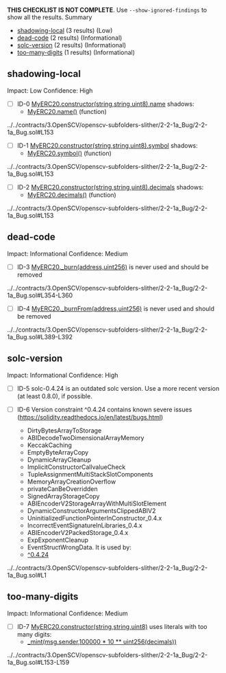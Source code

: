 **THIS CHECKLIST IS NOT COMPLETE**. Use `--show-ignored-findings` to show all the results.
Summary
 - [shadowing-local](#shadowing-local) (3 results) (Low)
 - [dead-code](#dead-code) (2 results) (Informational)
 - [solc-version](#solc-version) (2 results) (Informational)
 - [too-many-digits](#too-many-digits) (1 results) (Informational)
## shadowing-local
Impact: Low
Confidence: High
 - [ ] ID-0
[MyERC20.constructor(string,string,uint8).name](../../contracts/3.OpenSCV/openscv-subfolders-slither/2-2-1a_Bug/2-2-1a_Bug.sol#L153) shadows:
	- [MyERC20.name()](../../contracts/3.OpenSCV/openscv-subfolders-slither/2-2-1a_Bug/2-2-1a_Bug.sol#L164-L166) (function)

../../contracts/3.OpenSCV/openscv-subfolders-slither/2-2-1a_Bug/2-2-1a_Bug.sol#L153


 - [ ] ID-1
[MyERC20.constructor(string,string,uint8).symbol](../../contracts/3.OpenSCV/openscv-subfolders-slither/2-2-1a_Bug/2-2-1a_Bug.sol#L153) shadows:
	- [MyERC20.symbol()](../../contracts/3.OpenSCV/openscv-subfolders-slither/2-2-1a_Bug/2-2-1a_Bug.sol#L172-L174) (function)

../../contracts/3.OpenSCV/openscv-subfolders-slither/2-2-1a_Bug/2-2-1a_Bug.sol#L153


 - [ ] ID-2
[MyERC20.constructor(string,string,uint8).decimals](../../contracts/3.OpenSCV/openscv-subfolders-slither/2-2-1a_Bug/2-2-1a_Bug.sol#L153) shadows:
	- [MyERC20.decimals()](../../contracts/3.OpenSCV/openscv-subfolders-slither/2-2-1a_Bug/2-2-1a_Bug.sol#L188-L190) (function)

../../contracts/3.OpenSCV/openscv-subfolders-slither/2-2-1a_Bug/2-2-1a_Bug.sol#L153


## dead-code
Impact: Informational
Confidence: Medium
 - [ ] ID-3
[MyERC20._burn(address,uint256)](../../contracts/3.OpenSCV/openscv-subfolders-slither/2-2-1a_Bug/2-2-1a_Bug.sol#L354-L360) is never used and should be removed

../../contracts/3.OpenSCV/openscv-subfolders-slither/2-2-1a_Bug/2-2-1a_Bug.sol#L354-L360


 - [ ] ID-4
[MyERC20._burnFrom(address,uint256)](../../contracts/3.OpenSCV/openscv-subfolders-slither/2-2-1a_Bug/2-2-1a_Bug.sol#L389-L392) is never used and should be removed

../../contracts/3.OpenSCV/openscv-subfolders-slither/2-2-1a_Bug/2-2-1a_Bug.sol#L389-L392


## solc-version
Impact: Informational
Confidence: High
 - [ ] ID-5
solc-0.4.24 is an outdated solc version. Use a more recent version (at least 0.8.0), if possible.

 - [ ] ID-6
Version constraint ^0.4.24 contains known severe issues (https://solidity.readthedocs.io/en/latest/bugs.html)
	- DirtyBytesArrayToStorage
	- ABIDecodeTwoDimensionalArrayMemory
	- KeccakCaching
	- EmptyByteArrayCopy
	- DynamicArrayCleanup
	- ImplicitConstructorCallvalueCheck
	- TupleAssignmentMultiStackSlotComponents
	- MemoryArrayCreationOverflow
	- privateCanBeOverridden
	- SignedArrayStorageCopy
	- ABIEncoderV2StorageArrayWithMultiSlotElement
	- DynamicConstructorArgumentsClippedABIV2
	- UninitializedFunctionPointerInConstructor_0.4.x
	- IncorrectEventSignatureInLibraries_0.4.x
	- ABIEncoderV2PackedStorage_0.4.x
	- ExpExponentCleanup
	- EventStructWrongData.
It is used by:
	- [^0.4.24](../../contracts/3.OpenSCV/openscv-subfolders-slither/2-2-1a_Bug/2-2-1a_Bug.sol#L1)

../../contracts/3.OpenSCV/openscv-subfolders-slither/2-2-1a_Bug/2-2-1a_Bug.sol#L1


## too-many-digits
Impact: Informational
Confidence: Medium
 - [ ] ID-7
[MyERC20.constructor(string,string,uint8)](../../contracts/3.OpenSCV/openscv-subfolders-slither/2-2-1a_Bug/2-2-1a_Bug.sol#L153-L159) uses literals with too many digits:
	- [_mint(msg.sender,100000 * 10 ** uint256(decimals))](../../contracts/3.OpenSCV/openscv-subfolders-slither/2-2-1a_Bug/2-2-1a_Bug.sol#L158)

../../contracts/3.OpenSCV/openscv-subfolders-slither/2-2-1a_Bug/2-2-1a_Bug.sol#L153-L159


